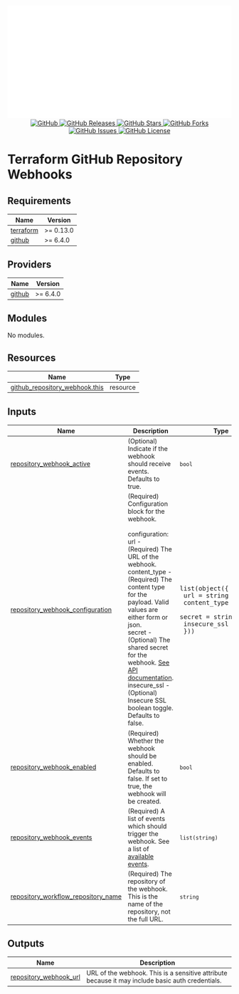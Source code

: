 <div align="center">
  <img src="./.github/assets/img/header.svg" alt="IbdaaiCloud" />
</div>

<div align="center">
  <a href="https://github.com/IbdaaiCloud/terraform-github-repository-webhooks">
    <img src="https://img.shields.io/badge/github-%23181717.svg?style=for-the-badge&logo=github&logoColor=white" alt="GitHub"/>
  </a>
  <a href="https://github.com/IbdaaiCloud/terraform-github-repository-webhooks/releases">
    <img src="https://img.shields.io/github/v/release/IbdaaiCloud/terraform-github-repository-webhooks?include_prereleases&sort=date&style=for-the-badge" alt="GitHub Releases"/>
  </a>
  <a href="https://github.com/IbdaaiCloud/terraform-github-repository-webhooks/stargazers">
    <img src="https://img.shields.io/github/stars/IbdaaiCloud/terraform-github-repository-webhooks.svg?style=for-the-badge" alt="GitHub Stars"/>
  </a>
  <a href="https://github.com/IbdaaiCloud/terraform-github-repository-webhooks/forks">
    <img src="https://img.shields.io/github/forks/IbdaaiCloud/terraform-github-repository-webhooks.svg?style=for-the-badge" alt="GitHub Forks"/>
  </a>
  <a href="https://github.com/IbdaaiCloud/terraform-github-repository-webhooks/issues">
    <img src="https://img.shields.io/github/issues/IbdaaiCloud/terraform-github-repository-webhooks.svg?style=for-the-badge" alt="GitHub Issues"/>
  </a>
  <a href="LICENSE">
    <img src="https://img.shields.io/github/license/IbdaaiCloud/terraform-github-repository-webhooks.svg?style=for-the-badge" alt="GitHub License"/>
  </a>
</div>

# Terraform GitHub Repository Webhooks

<!-- BEGIN_TF_DOCS -->

## Requirements

| Name                                                                     | Version   |
| ------------------------------------------------------------------------ | --------- |
| <a name="requirement_terraform"></a> [terraform](#requirement_terraform) | >= 0.13.0 |
| <a name="requirement_github"></a> [github](#requirement_github)          | >= 6.4.0  |

## Providers

| Name                                                      | Version  |
| --------------------------------------------------------- | -------- |
| <a name="provider_github"></a> [github](#provider_github) | >= 6.4.0 |

## Modules

No modules.

## Resources

| Name                                                                                                                                | Type     |
| ----------------------------------------------------------------------------------------------------------------------------------- | -------- |
| [github_repository_webhook.this](https://registry.terraform.io/providers/hashicorp/github/latest/docs/resources/repository_webhook) | resource |

## Inputs

| Name                                                                                                                                       | Description                                                                                                                                                                                                                                                                                                                                                                                                                                             | Type                                                                                                                    | Default | Required |
| ------------------------------------------------------------------------------------------------------------------------------------------ | ------------------------------------------------------------------------------------------------------------------------------------------------------------------------------------------------------------------------------------------------------------------------------------------------------------------------------------------------------------------------------------------------------------------------------------------------------- | ----------------------------------------------------------------------------------------------------------------------- | ------- | :------: |
| <a name="input_repository_webhook_active"></a> [repository_webhook_active](#input_repository_webhook_active)                               | (Optional) Indicate if the webhook should receive events. Defaults to true.                                                                                                                                                                                                                                                                                                                                                                             | `bool`                                                                                                                  | `true`  |    no    |
| <a name="input_repository_webhook_configuration"></a> [repository_webhook_configuration](#input_repository_webhook_configuration)          | (Required) Configuration block for the webhook.<br><br> configuration:<br> url - (Required) The URL of the webhook.<br> content_type - (Required) The content type for the payload. Valid values are either form or json.<br> secret - (Optional) The shared secret for the webhook. [See API documentation](https://developer.github.com/v3/repos/hooks/#create-a-hook).<br> insecure_ssl - (Optional) Insecure SSL boolean toggle. Defaults to false. | <pre>list(object({<br> url = string<br> content_type = string<br> secret = string<br> insecure_ssl = bool<br> }))</pre> | n/a     |   yes    |
| <a name="input_repository_webhook_enabled"></a> [repository_webhook_enabled](#input_repository_webhook_enabled)                            | (Required) Whether the webhook should be enabled. Defaults to false. If set to true, the webhook will be created.                                                                                                                                                                                                                                                                                                                                       | `bool`                                                                                                                  | `false` |    no    |
| <a name="input_repository_webhook_events"></a> [repository_webhook_events](#input_repository_webhook_events)                               | (Required) A list of events which should trigger the webhook. See a list of [available events](https://developer.github.com/v3/activity/events/types/).                                                                                                                                                                                                                                                                                                 | `list(string)`                                                                                                          | n/a     |   yes    |
| <a name="input_repository_workflow_repository_name"></a> [repository_workflow_repository_name](#input_repository_workflow_repository_name) | (Required) The repository of the webhook. This is the name of the repository, not the full URL.                                                                                                                                                                                                                                                                                                                                                         | `string`                                                                                                                | n/a     |   yes    |

## Outputs

| Name                                                                                                  | Description                                                                                      |
| ----------------------------------------------------------------------------------------------------- | ------------------------------------------------------------------------------------------------ |
| <a name="output_repository_webhook_url"></a> [repository_webhook_url](#output_repository_webhook_url) | URL of the webhook. This is a sensitive attribute because it may include basic auth credentials. |

<!-- END_TF_DOCS -->
